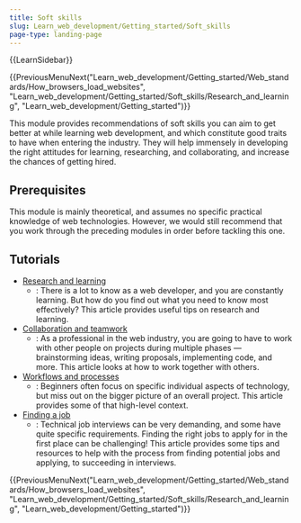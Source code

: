 ```yaml
---
title: Soft skills
slug: Learn_web_development/Getting_started/Soft_skills
page-type: landing-page
---
```


{{LearnSidebar}}

{{PreviousMenuNext("Learn_web_development/Getting_started/Web_standards/How_browsers_load_websites", "Learn_web_development/Getting_started/Soft_skills/Research_and_learning", "Learn_web_development/Getting_started")}}

This module provides recommendations of soft skills you can aim to get better at while learning web development, and which constitute good traits to have when entering the industry. They will help immensely in developing the right attitudes for learning, researching, and collaborating, and increase the chances of getting hired.

## Prerequisites

This module is mainly theoretical, and assumes no specific practical knowledge of web technologies. However, we would still recommend that you work through the preceding modules in order before tackling this one.

## Tutorials

- [Research and learning](/en-US/docs/Learn_web_development/Getting_started/Soft_skills/Research_and_learning)
  - : There is a lot to know as a web developer, and you are constantly learning. But how do you find out what you need to know most effectively? This article provides useful tips on research and learning.
- [Collaboration and teamwork](/en-US/docs/Learn_web_development/Getting_started/Soft_skills/Collaboration_and_teamwork)
  - : As a professional in the web industry, you are going to have to work with other people on projects during multiple phases — brainstorming ideas, writing proposals, implementing code, and more. This article looks at how to work together with others.
- [Workflows and processes](/en-US/docs/Learn_web_development/Getting_started/Soft_skills/Workflows_and_processes)
  - : Beginners often focus on specific individual aspects of technology, but miss out on the bigger picture of an overall project. This article provides some of that high-level context.
- [Finding a job](/en-US/docs/Learn_web_development/Getting_started/Soft_skills/Finding_a_job)
  - : Technical job interviews can be very demanding, and some have quite specific requirements. Finding the right jobs to apply for in the first place can be challenging! This article provides some tips and resources to help with the process from finding potential jobs and applying, to succeeding in interviews.

{{PreviousMenuNext("Learn_web_development/Getting_started/Web_standards/How_browsers_load_websites", "Learn_web_development/Getting_started/Soft_skills/Research_and_learning", "Learn_web_development/Getting_started")}}
